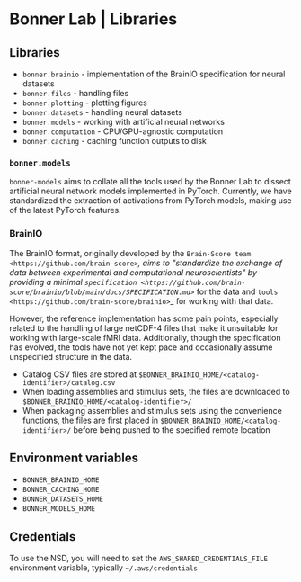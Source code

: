 # Bonner Lab | Libraries

## Libraries

- `bonner.brainio` - implementation of the BrainIO specification for neural datasets
- `bonner.files` - handling files
- `bonner.plotting` - plotting figures
- `bonner.datasets` - handling neural datasets
- `bonner.models` - working with artificial neural networks
- `bonner.computation` - CPU/GPU-agnostic computation
- `bonner.caching` - caching function outputs to disk

### `bonner.models`

`bonner-models` aims to collate all the tools used by the Bonner Lab to dissect artificial neural network models implemented in PyTorch. Currently, we have standardized the extraction of activations from PyTorch models, making use of the latest PyTorch features.


### BrainIO

The BrainIO format, originally developed by the `Brain-Score team <https://github.com/brain-score>`_, aims to "standardize the exchange of data between experimental and computational neuroscientists" by providing a minimal `specification <https://github.com/brain-score/brainio/blob/main/docs/SPECIFICATION.md>`_ for the data and `tools <https://github.com/brain-score/brainio>`_ for working with that data.

However, the reference implementation has some pain points, especially related to the handling of large netCDF-4 files that make it unsuitable for working with large-scale fMRI data. Additionally, though the specification has evolved, the tools have not yet kept pace and occasionally assume unspecified structure in the data.

- Catalog CSV files are stored at ``$BONNER_BRAINIO_HOME/<catalog-identifier>/catalog.csv``
- When loading assemblies and stimulus sets, the files are downloaded to ``$BONNER_BRAINIO_HOME/<catalog-identifier>/``
- When packaging assemblies and stimulus sets using the convenience functions, the files are first placed in ``$BONNER_BRAINIO_HOME/<catalog-identifier>/`` before being pushed to the specified remote location

## Environment variables

- `BONNER_BRAINIO_HOME`
- `BONNER_CACHING_HOME`
- `BONNER_DATASETS_HOME`
- `BONNER_MODELS_HOME`

## Credentials

To use the NSD, you will need to set the `AWS_SHARED_CREDENTIALS_FILE` environment variable, typically `~/.aws/credentials`
